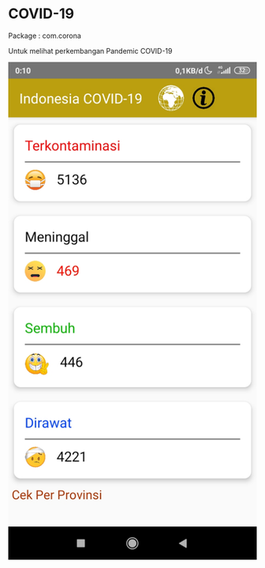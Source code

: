 # COVID-19
Package : com.corona

Untuk melihat perkembangan Pandemic COVID-19

![alt text](https://raw.githubusercontent.com/rickyricko302/COVID-19/master/Screenshot_2020-04-16-00-10-27-836_com.corona.jpg)
